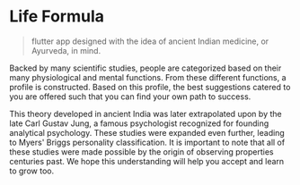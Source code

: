 # Life Formula
> flutter app designed with the idea of ancient Indian medicine, or Ayurveda, in mind.

Backed by many scientific studies, people are categorized based on their many physiological and mental functions. From these different functions, a profile is constructed. Based on this profile, the best suggestions catered to you are offered such that you can find your own path to success.

This theory developed in ancient India was later extrapolated upon by the late Carl Gustav Jung, a famous psychologist recognized for founding analytical psychology. These studies were expanded even further, leading to Myers' Briggs personality classification. It is important to note that all of these studies were made possible by the origin of observing properties centuries past. We hope this understanding will help you accept and learn to grow too.
